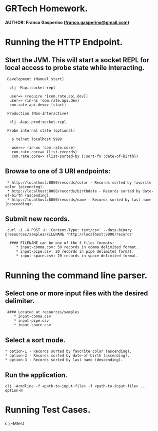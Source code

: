 

# GRTech Homework.
#### AUTHOR: Franco Gasperino (franco.gasperino@gmail.com)

# Running the HTTP Endpoint.

  ## Start the JVM. This will start a socket REPL for local access to probe state while interacting.

     Development (Manual start)

      clj -Mapi:socket-repl

      user=> (require '[com.rate.api.dev])
      user=> (in-ns 'com.rate.api.dev)
      com.rate.api.dev=> (start)

     Production (Non-Interactive)

      clj -Aapi-prod:socket-repl

     Probe internal state (optional)

       $ telnet localhost 9999

       user=> (in-ns 'com.rate.core)
       com.rate.core=> (list-records)
       com.rate.core=> (list-sorted-by {:sort-fn :date-of-birth})

  ## Browse to one of 3 URI endpoints:

     * http://localhost:8000/records/color - Records sorted by favorite color (ascending).
     * http://localhost:8000/records/birthdate - Records sorted by date-of-birth (ascending).
     * http://localhost:8000/records/name - Records sorted by last name (descending).

  ## Submit new records.

     curl -i -X POST -H 'Content-Type: text/csv' --data-binary @resources/samples/FILENAME 'http://localhost:8000/records'

      #### FILENAME can be one of the 3 files formats:
         * input-comma.csv: 50 records in comma delimited format.
         * input-pipe.csv: 20 records in pipe delimited format.
         * input-space.csv: 20 records in space delimited format.

# Running the command line parser.

  ## Select one or more input files with the desired delimiter.
    
     #### Located at resources/samples
        * input-comma.csv
        * input-pipe.csv
        * input-space.csv

  ## Select a sort mode.
    * option-1 - Records sorted by favorite color (ascending).
    * option-2 - Records sorted by date-of-birth (ascending).
    * option-3 - Records sorted by last name (descending).

  ## Run the application.

    clj -Acmdline -f <path-to-input-file> -f <path-to-input-file> ... option-N    

# Running Test Cases.

  clj -Mtest

